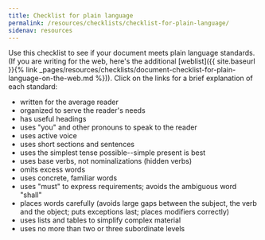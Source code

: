 ```yaml
---
title: Checklist for plain language
permalink: /resources/checklists/checklist-for-plain-language/
sidenav: resources
---
```


Use this checklist to see if your document meets plain language standards. (If you are writing for the web, here's the additional [weblist]({{ site.baseurl }}{% link _pages/resources/checklists/document-checklist-for-plain-language-on-the-web.md %})). Click on the links for a brief explanation of each standard:

- written for the average reader
- organized to serve the reader's needs
- has useful headings
- uses "you" and other pronouns to speak to the reader
- uses active voice
- uses short sections and sentences
- uses the simplest tense possible--simple present is best
- uses base verbs, not nominalizations (hidden verbs)
- omits excess words
- uses concrete, familiar words
- uses "must" to express requirements; avoids the ambiguous word "shall"
- places words carefully (avoids large gaps between the subject, the verb and the object; puts exceptions last; places modifiers correctly)
- uses lists and tables to simplify complex material
- uses no more than two or three subordinate levels
